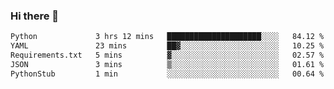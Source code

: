 ### Hi there 👋

<!--START_SECTION:waka-->

```txt
Python             3 hrs 12 mins   █████████████████████░░░░   84.12 %
YAML               23 mins         ██▓░░░░░░░░░░░░░░░░░░░░░░   10.25 %
Requirements.txt   5 mins          ▓░░░░░░░░░░░░░░░░░░░░░░░░   02.57 %
JSON               3 mins          ▒░░░░░░░░░░░░░░░░░░░░░░░░   01.61 %
PythonStub         1 min           ░░░░░░░░░░░░░░░░░░░░░░░░░   00.64 %
```

<!--END_SECTION:waka-->

<!--
**Jonas-VanHaeken/Jonas-VanHaeken** is a ✨ _special_ ✨ repository because its `README.md` (this file) appears on your GitHub profile.

Here are some ideas to get you started:

- 🔭 I’m currently working on ...
- 🌱 I’m currently learning ...
- 👯 I’m looking to collaborate on ...
- 🤔 I’m looking for help with ...
- 💬 Ask me about ...
- 📫 How to reach me: ...
- 😄 Pronouns: ...
- ⚡ Fun fact: ...
-->
